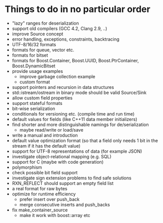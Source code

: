 Things to do in no particular order
===================================

* "lazy" ranges for deserialization
* support old compilers (GCC 4.2, Clang 2.9, ..)
* improve Source concept
* error handling, exceptions, constraints, backtracing
* UTF-8/16/32 formats
* formats for queue, vector<bool> etc.
* formats for bitset
* formats for Boost.Container, Boost.UUID, Boost.PtrContainer, Boost.DynamicBitset
* provide usage examples
  * improve garbage collection example
  * custom format
* support pointers and recursion in data structures
* std::istream/ostream in binary mode should be valid Source/Sink
* allow custom field properties
* support stateful formats
* bit-wise serialization
* conditionals for versioning etc. (compile time and run time)
* default values for fields (like C++11 data member initializers)
* find shorter and more distinguishable namings for de/serialization
  * maybe read/write or load/save
* write a manual and introduction
* default value optimization format (so that a field only needs 1 bit in the stream if
  it has the default value)
* support for UTF-8 representations of data (for example JSON)
* investigate object-relational mapping (e.g. SQL)
* support for C (maybe with code generation)
* polymorphism
* check possible bit field support
* investigate sign extension problems to find safe solutions
* RXN_REFLECT should support an empty field list
* a real format for raw bytes
* optimize for runtime efficiency
  * prefer insert over push_back
  * merge consecutive inserts and push_backs
* fix make_container_source
  * make it work with boost::array etc
